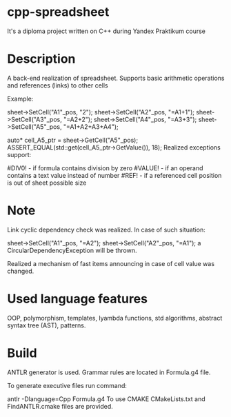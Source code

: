 # cpp-spreadsheet
It's a diploma project written on C++ during Yandex Praktikum course
# Description
A back-end realization of spreadsheet. Supports basic arithmetic operations and references (links) to other cells

Example:

sheet->SetCell("A1"_pos, "2");
sheet->SetCell("A2"_pos, "=A1+1");
sheet->SetCell("A3"_pos, "=A2+2");
sheet->SetCell("A4"_pos, "=A3+3");
sheet->SetCell("A5"_pos, "=A1+A2+A3+A4");

auto* cell_A5_ptr = sheet->GetCell("A5"_pos);
ASSERT_EQUAL(std::get<double>(cell_A5_ptr->GetValue()), 18);
Realized exceptions support:

#DIV0! - if formula contains division by zero
#VALUE! - if an operand contains a text value instead of number
#REF! - if a referenced cell position is out of sheet possible size
# Note
Link cyclic dependency check was realized. In case of such situation:

sheet->SetCell("A1"_pos, "=A2");
sheet->SetCell("A2"_pos, "=A1");
a CircularDependencyException will be thrown.

Realized a mechanism of fast items announcing in case of cell value was changed.

# Used language features
OOP, polymorphism, templates, lyambda functions, std algorithms, abstract syntax tree (AST), patterns.

# Build
ANTLR generator is used. Grammar rules are located in Formula.g4 file.

To generate executive files run command:

antlr -Dlanguage=Cpp Formula.g4
To use CMAKE CMakeLists.txt and FindANTLR.cmake files are provided.
